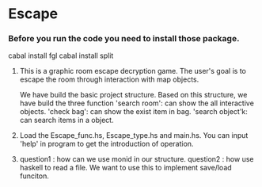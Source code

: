 # Escape

<!-- Instell the packages -->
<!-- It will take many times -->
### Before you run the code you need to install those package.
cabal install fgl
cabal install split

<!-- 1. A brief description of your project goals (you can take this from your project proposal), and your current progress toward achieving those goals.
     2. Instructions for how to run your project (e.g. which file to load in GHCi), including several example inputs, if applicable.
     3. In Milestone #1: a list of 2–4 design questions that you have about your project, that you would like to discuss during the workshop.
     4. the class. (You may also still want to include questions as part of this discussion, if there are aspects you’re unsure about.) -->

1. This is a graphic room escape decryption game. The user's goal is to escape the room through interaction with map objects.  

   We have build the basic project structure. Based on this structure, we have build the three function 
   'search room': can show the all interactive objects. 
   'check bag': can show the exist item in bag.
   'search object'k: can search items in a object.
2. Load the Escape_func.hs, Escape_type.hs and main.hs. You can input 'help' in program to get the introduction of operation.
3. question1 : how can we use monid in our structure. 
   question2 : how use haskell to read a file. We want to use this to implement save/load funciton. 
   
